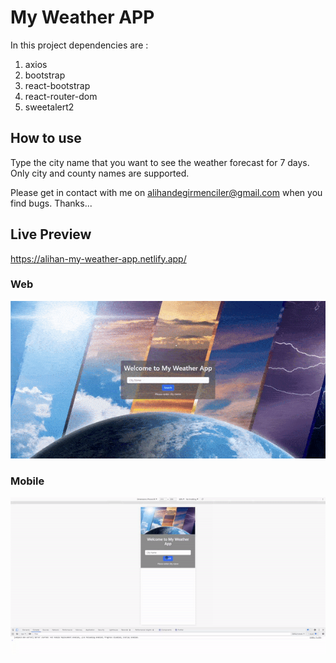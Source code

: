 # My Weather APP
In this project dependencies are :
1. axios
1. bootstrap
1. react-bootstrap
1. react-router-dom
1. sweetalert2

## How to use
Type the city name that you want to see the weather forecast for 7 days. Only city and county names are supported.

Please get in contact with me on alihandegirmenciler@gmail.com when you find bugs. Thanks...


## Live Preview
https://alihan-my-weather-app.netlify.app/

### Web
![live preview web](./weather-app/photo/web.gif)

### Mobile
![live preview mobile](./weather-app/photo/mobile.gif)
